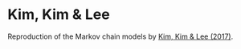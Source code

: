 # Kim, Kim & Lee

Reproduction of the Markov chain models by [Kim, Kim & Lee (2017)](https://www.sciencedirect.com/science/article/abs/pii/S0016328716302063).

